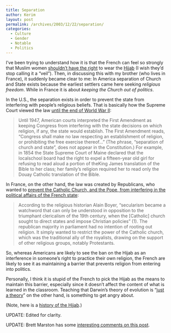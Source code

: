 ```yaml
---
title: Separation
author: Kerim
layout: post
permalink: /archives/2003/12/22/separation/
categories:
  - Culture
  - Gender
  - Notable
  - Politics
---
```

I&#8217;ve been trying to understand how it is that the French can feel so strongly that Muslim women <a href="http://www.washingtonpost.com/wp-dyn/articles/A20117-2003Dec21.html" onclick="_gaq.push(['_trackEvent', 'outbound-article', 'http://www.washingtonpost.com/wp-dyn/articles/A20117-2003Dec21.html', 'shouldn&#8217;t have the right']);" >shouldn&#8217;t have the right</a> to wear the <a href="http://en2.wikipedia.org/wiki/Hijab" onclick="_gaq.push(['_trackEvent', 'outbound-article', 'http://en2.wikipedia.org/wiki/Hijab', 'Hijab']);" >Hijab</a> (I wish they&#8217;d stop calling it a &#8220;veil&#8221;). Then, in discussing this with my brother (who lives in France), it suddenly became clear to me: In America separation of Church and State exists because the earliest settlers came here seeking *religious freedom*. While in France it is about *keeping the Church out of politics*.

In the U.S., the separation exists in order to prevent the state from interfering with people&#8217;s religious beliefs. That is basically how the Supreme Court viewed the law <a href="http://en.wikipedia.org/wiki/Separation_of_church_and_state#United_States_of_America" onclick="_gaq.push(['_trackEvent', 'outbound-article', 'http://en.wikipedia.org/wiki/Separation_of_church_and_state#United_States_of_America', 'until the end of World War II']);" >until the end of World War II</a>:


>   Until 1947, American courts interpreted the First Amendment as keeping Congress from interfering with the state decisions on which religion, if any, the state would establish. The First Amendment reads, &#8220;Congress shall make no law respecting an establishment of religion, or prohibiting the free exercise thereof&#8230;&#8221; (The phrase, &#8220;separation of church and state&#8221;, does not appear in the Constitution.) For example, in 1854 the State Supreme Court of Maine declared that the localschool board had the right to expel a fifteen-year old girl for refusing to read aloud a portion of theKing James translation of the Bible to her class; her family&#8217;s religion required her to read only the Douay Catholic translation of the Bible.


In France, on the other hand, the law was created by Republicans, who wanted to <a href="http://216.239.41.104/search?q=cache:s6qqRNwRClAJ:mondediplo.com/2003/08/09gresh+%22How+religion+was+excluded+from+public+life%22+Gresh&#38;hl=en&#38;ie=UTF-8" onclick="_gaq.push(['_trackEvent', 'outbound-article', 'http://216.239.41.104/search?q=cache:s6qqRNwRClAJ:mondediplo.com/2003/08/09gresh+%22How+religion+was+excluded+from+public+life%22+Gresh&hl=en&ie=UTF-8', 'prevent the Catholic Church, and the Pope, from interfering in the political affairs of the French state']);" >prevent the Catholic Church, and the Pope, from interfering in the political affairs of the French state</a>:


>   According to the religious historian Alain Boyer, &#8220;secularism became a watchword that can only be understood in opposition to the triumphant clericalism of the 19th century, when the [Catholic] church sought to direct states and impose Christian policies&#8221; (1). The republican majority in parliament had no intention of rooting out religion. It simply wanted to restrict the power of the Catholic church, which was the traditional ally of the royalists, drawing on the support of other religious groups, notably Protestants.


So, whereas Americans are likely to see the ban on the Hijab as an interference in someone&#8217;s right to practice their own religion, the French are likely to see it as maintaining a barrier that prevents religion from entering into politics.

Personally, I think it is stupid of the French to pick the Hijab as the means to maintain this barrier, especially since it doesn&#8217;t affect the content of what is learned in the classroom. Teaching that Darwin&#8217;s theory of evolution is &#8220;<a href="http://home.insight.rr.com/jkmckee/creationismFAQ.htm" onclick="_gaq.push(['_trackEvent', 'outbound-article', 'http://home.insight.rr.com/jkmckee/creationismFAQ.htm', 'just a theory']);" >just a theory</a>&#8221; on the other hand, is something to get angry about.

(Note, here is a <a href="http://www.womeninworldhistory.com/essay-01.html" onclick="_gaq.push(['_trackEvent', 'outbound-article', 'http://www.womeninworldhistory.com/essay-01.html', 'history of the Hijab']);" >history of the Hijab</a>.)

UPDATE: Edited for clarity.

UPDATE: Brett Marston has some <a href="http://marston.blogspot.com/archives/2004_01_04_marston_archive.html#107340706356803674" onclick="_gaq.push(['_trackEvent', 'outbound-article', 'http://marston.blogspot.com/archives/2004_01_04_marston_archive.html#107340706356803674', 'interesting comments on this post']);" >interesting comments on this post</a>.

